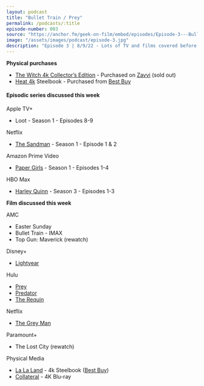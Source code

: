 ```yaml
---
layout: podcast
title: "Bullet Train / Prey"
permalink: /podcasts/:title
episode-number: 003
source: "https://anchor.fm/geek-on-film/embed/episodes/Episode-3---Bullet-Train--Prey-8922-e1mbev2"
image: "/assets/images/podcast/episode-3.jpg"
description: "Episode 3 | 8/9/22 - Lots of TV and films covered before the geeks jump into the double stuffed main review of Prey & Bullet Train."
---
```

<p><strong>Physical purchases</strong></p>
<ul>
  <li><a href="https://amzn.to/3C18QaB" target="_blank" rel="nofollow">The Witch 4k Collector’s Edition</a> - Purchased on <a href="https://us.zavvi.com/4k/the-witch-limited-edition-4k-ultra-hd-includes-blu-ray/13694230.html" target="_blank" rel="nofollow">Zavvi</a> (sold out)</li>
  <li><a href="https://amzn.to/3JRzoNm" target="_blank" rel="nofollow">Heat 4k</a> Steelbook - Purchased from <a href="https://www.bestbuy.com/site/heat-steelbook-4k-ultra-hd-blu-ray-blu-ray-1995/6469388.p?skuId=6469388" target="_blank" rel="nofollow">Best Buy</a></li>
</ul>
<h4>Episodic series discussed this week</h4>
<p>Apple TV+</p>
<ul>
  <li>Loot - Season 1 - Episodes 8-9</li>
</ul>
<p>Netflix</p>
<ul>
  <li><a href="https://www.netflix.com/title/81150303" target="_blank" rel="nofollow">The Sandman</a> - Season 1 - Episode 1 &amp; 2</li>
</ul>
<p>Amazon Prime Video</p>
<ul>
  <li><a href="https://amzn.to/3Pd7FYy" target="_blank" rel="nofollow">Paper Girls</a> - Season 1 - Episodes 1-4</li>
</ul>
<p>HBO Max</p>
<ul>
  <li><a href="https://www.hbomax.com/series/urn:hbo:series:GXxis0w4EP8N_vAEAAACO" target="_blank" rel="nofollow">Harley Quinn</a> - Season 3 - Episodes 1-3</li>
</ul>
<p><strong>Film discussed this week</strong></p>
<p>AMC</p>
<ul>
  <li>Easter Sunday</li>
  <li>Bullet Train - IMAX</li>
  <li>Top Gun: Maverick (rewatch)</li>
</ul>
<p>Disney+</p>
<ul>
  <li><a href="https://www.disneyplus.com/movies/lightyear/2Pq8mtUg7ztB" target="_blank" rel="nofollow">Lightyear</a></li>
</ul>
<p>Hulu</p>
<ul>
  <li><a href="https://www.hulu.com/movie/prey-55349764-323e-4d0e-898f-a4c12c9bf615" target="_blank" rel="nofollow">Prey</a></li>
  <li><a href="https://www.hulu.com/movie/predator-784d3d44-0cf3-429c-a372-bbf8ecbedba7" target="_blank" rel="nofollow">Predator</a></li>
  <li><a href="https://www.hulu.com/movie/the-requin-41bb4446-820b-4ba9-82ab-cb8f9369e785" target="_blank" rel="nofollow">The Requin</a></li>
</ul>
<p>Netflix</p>
<ul>
  <li><a href="https://www.netflix.com/title/81160697" target="_blank" rel="nofollow">The Grey Man</a>&nbsp;</li>
</ul>
<p>Paramount+</p>
<ul>
  <li>The Lost City (rewatch)</li>
</ul>
<p>Physical Media</p>
<ul>
  <li><a href="https://amzn.to/3vTyWsb" target="_blank" rel="nofollow">La La Land</a> - 4k Steelbook (<a href="https://www.bestbuy.com/site/la-la-land-steelbook-4k-ultra-hd-blu-ray-blu-ray-only--best-buy-2016/6490570.p?skuId=6490570" target="_blank" rel="nofollow">Best Buy</a>)</li>
  <li><a href="https://amzn.to/3PetpmN" target="_blank" rel="nofollow">Collateral</a> - 4K Blu-ray</li>
</ul>
